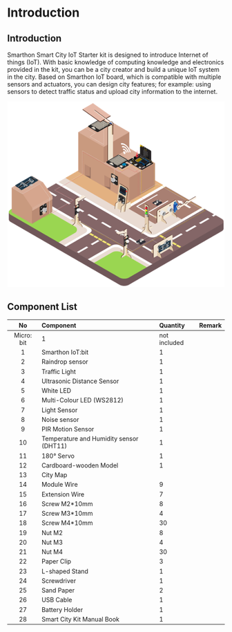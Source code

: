 # Introduction

## Introduction
Smarthon Smart City IoT Starter kit is designed to introduce Internet of things (IoT). With basic knowledge of computing knowledge and electronics provided in the kit, you can be a city creator and build a unique IoT system in the city. Based on Smarthon IoT board, which is compatible with multiple sensors and actuators, you can design city features; for example: using sensors to detect traffic status and upload city information to the internet.<BR><P>
![auto_fit](images/1_Intro/smartcity.png)<BR><P>

## Component List

No | Component |Quantity|Remark
:-: | :-- | :--| :--
|Micro: bit|1|not included
1|Smarthon IoT:bit|1|
2|Raindrop sensor|1|
3|Traffic Light|1|
4|Ultrasonic Distance Sensor|1|
5|White LED|1|
6|Multi-Colour LED (WS2812)|1|
7|Light Sensor|1|
8|Noise sensor|1|
9|PIR Motion Sensor|1|
10|Temperature and Humidity sensor (DHT11)|1|
11|180° Servo|1|
12|Cardboard-wooden Model|1|
13|City Map||
14|Module Wire|9|
15|Extension Wire|7|
16|Screw M2*10mm|8|
17|Screw M3*10mm|4|
18|Screw M4*10mm|30|
19|Nut M2|8|
20|Nut M3|4|
21|Nut M4|30|
22|Paper Clip|3|
23|L-shaped Stand|1|
24|Screwdriver|1|
25|Sand Paper|2|
26|USB Cable|1|
27|Battery Holder|1|
28|Smart City Kit Manual Book|1|




